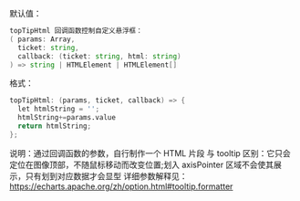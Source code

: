 默认值：

```d
topTipHtml 回调函数控制自定义悬浮框：
( params: Array,
  ticket: string,
  callback: (ticket: string, html: string)
) => string | HTMLElement | HTMLElement[]
```

格式：

```d
topTipHtml: (params, ticket, callback) => {
  let htmlString = '';
  htmlString+=params.value
  return htmlString;
};
```

说明：通过回调函数的参数，自行制作一个 HTML 片段
与 tooltip 区别：它只会定位在图像顶部，不随鼠标移动而改变位置;划入 axisPointer 区域不会使其展示，只有划到对应数据才会显型
详细参数解释见： <a target="_blank" href="https://echarts.apache.org/zh/option.html#tooltip.formatter">https://echarts.apache.org/zh/option.html#tooltip.formatter</a>
